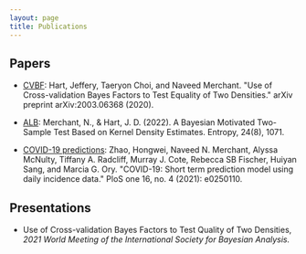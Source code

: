 ```yaml
---
layout: page
title: Publications
---
```


## Papers
- [CVBF](https://arxiv.org/pdf/2003.06368.pdf): Hart, Jeffery, Taeryon Choi, and Naveed Merchant. "Use of Cross-validation Bayes Factors to Test Equality of Two Densities." arXiv preprint arXiv:2003.06368 (2020).
- [ALB](https://www.mdpi.com/1099-4300/24/8/1071/review_report): Merchant, N., & Hart, J. D. (2022). A Bayesian Motivated Two-Sample Test Based on Kernel Density Estimates. Entropy, 24(8), 1071.

- [COVID-19 predictions](https://journals.plos.org/plosone/article?id=10.1371/journal.pone.0250110): Zhao, Hongwei, Naveed N. Merchant, Alyssa McNulty, Tiffany A. Radcliff, Murray J. Cote, Rebecca SB Fischer, Huiyan Sang, and Marcia G. Ory. "COVID-19: Short term prediction model using daily incidence data." PloS one 16, no. 4 (2021): e0250110.

## Presentations
- Use of Cross-validation Bayes Factors to Test Quality of Two Densities, _2021 World Meeting of the International Society for Bayesian Analysis._